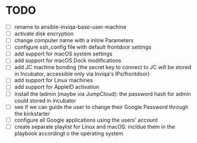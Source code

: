 # TODO
- [ ] rename to ansible-inviqa-base-user-machine
- [ ] activate disk encryption
- [ ] change computer name with a inline Parameters
- [ ] configure ssh_config file with default frontdoor settings
- [ ] add support for macOS system settings
- [ ] add support for macOS Dock modifications
- [ ] add JC machine bonding (the secret key to connect to JC will be stored in Incubator, accessible only via Inviqa's IPs/frontdoor)
- [ ] add support for Linux machines
- [ ] add support for AppleID activation
- [ ] install the ladmin (maybe via JumpCloud): the password hash for admin could stored in incubator
- [ ] see if we can guide the user to change their Google Password through the kickstarter
- [ ] configure all Google applications using the users' account
- [ ] create separate playlist for Linux and macOS: incldue them in the playbook accordingt o the operating system
